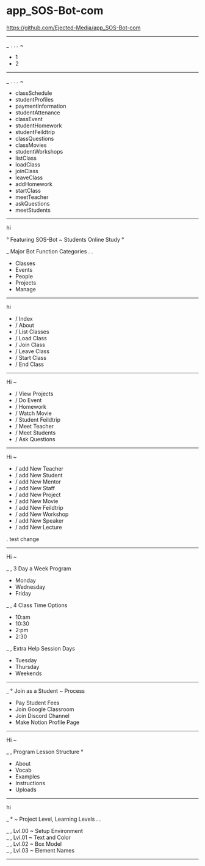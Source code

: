 # app_SOS-Bot-com

https://github.com/Ejected-Media/app_SOS-Bot-com 

--- 
_ `...` ~

+ 1
+ 2

--- 
_ `...` ~

+ classSchedule
+ studentProfiles
+ paymentInformation
+ studentAttenance
+ classEvent
+ studentHomework
+ studentFeildtrip
+ classQuestions
+ classMovies
+ studentWorkshops
+ listClass
+ loadClass
+ joinClass
+ leaveClass 
+ addHomework 
+ startClass 
+ meetTeacher
+ askQuestions 
+ meetStudents



---


hi

° Featuring SOS-Bot ~ Students Online Study °


_ Major Bot Function Categories . .

+ Classes
+ Events
+ People
+ Projects
+ Manage


---

hi


+ / Index
+ / About
+ / List Classes
+ / Load Class 
+ / Join Class 
+ / Leave Class 
+ / Start Class 
+ / End Class 


--- 
Hi ~

+ / View Projects
+ / Do Event 
+ / Homework 
+ / Watch Movie 
+ / Student Feildtrip 
+ / Meet Teacher 
+ / Meet Students 
+ / Ask Questions 


--- 
Hi ~ 

+ / add New Teacher 
+ / add New Student 
+ / add New Mentor 
+ / add New Staff 
+ / add New Project 
+ / add New Movie 
+ / add New Feildtrip 
+ / add New Workshop 
+ / add New Speaker 
+ / add New Lecture

. test change

---

Hi ~

_ , 3 Day a Week Program 

+ Monday
+ Wednesday 
+ Friday


_ , 4 Class Time Options 

+ 10:am 
+ 10:30 
+ 2:pm 
+ 2:30


_ , Extra Help Session Days 

+ Tuesday
+ Thursday
+ Weekends

---

_ ° Join as a Student ~ Process

+ Pay Student Fees
+ Join Google Classroom
+ Join Discord Channel
+ Make Notion Profile Page


---
Hi ~

_ , Program Lesson Structure °

+ About
+ Vocab
+ Examples
+ Instructions
+ Uploads

---

hi

_ ° ~ Project Level, Learning Levels . .


_ , Lvl.00 ~ Setup Environment \
_ , Lvl.01 ~ Text and Color \
_ , Lvl.02 ~ Box Model \
_ , Lvl.03 ~ Element Names 


---